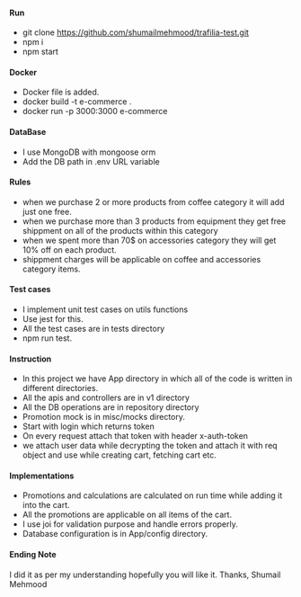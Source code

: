 #### Run

- git clone https://github.com/shumailmehmood/trafilia-test.git
- npm i
- npm start

#### Docker

- Docker file is added.
- docker build -t e-commerce .
- docker run -p 3000:3000 e-commerce

#### DataBase

- I use MongoDB with mongoose orm
- Add the DB path in .env URL variable

#### Rules

- when we purchase 2 or more products from coffee category it will add just one free.
- when we purchase more than 3 products from equipment they get free shippment on all of the products within this category
- when we spent more than 70$ on accessories category they will get 10% off on each product.
- shippment charges will be applicable on coffee and accessories category items.

#### Test cases

- I implement unit test cases on utils functions
- Use jest for this.
- All the test cases are in tests directory
- npm run test.

#### Instruction

- In this project we have App directory in which all of the code is written in different directories.
- All the apis and controllers are in v1 directory
- All the DB operations are in repository directory
- Promotion mock is in misc/mocks directory.
- Start with login which returns token
- On every request attach that token with header x-auth-token
- we attach user data while decrypting the token and attach it with req object and use while creating cart, fetching cart etc.

#### Implementations

- Promotions and calculations are calculated on run time while adding it into the cart.
- All the promotions are applicable on all items of the cart.
- I use joi for validation purpose and handle errors properly.
- Database configuration is in App/config directory.

#### Ending Note

I did it as per my understanding hopefully you will like it. Thanks,
Shumail Mehmood
